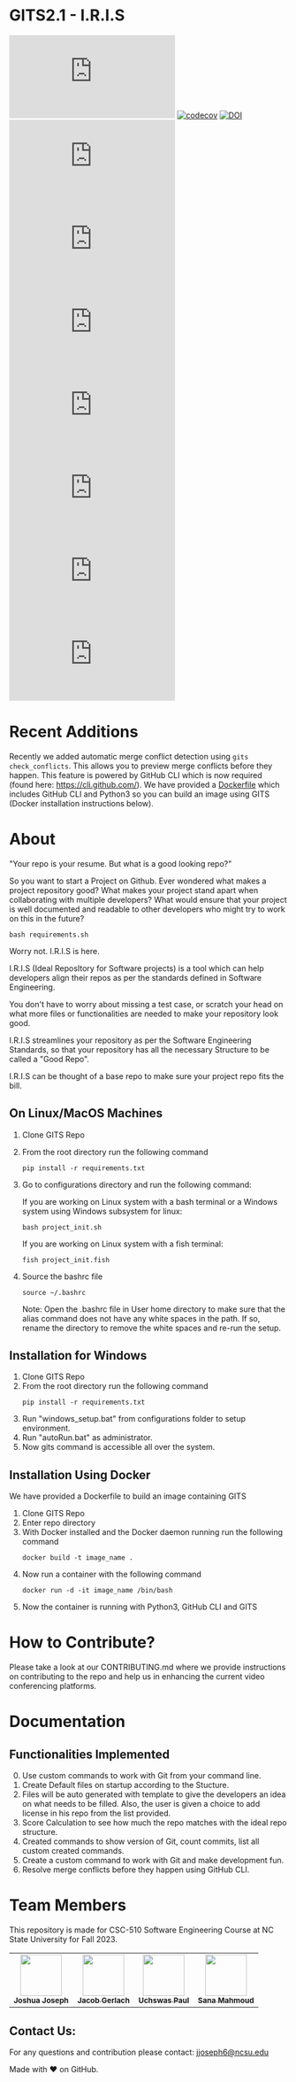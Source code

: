 # GITS2.1 - I.R.I.S

![GitHub](https://img.shields.io/github/license/csc510-team5/GITS2.1-I.R.I.S)
[![codecov](https://codecov.io/gh/csc510-team5/GITS2.1-I.R.I.S/branch/master/graph/badge.svg)](https://codecov.io/gh/csc510-team5/GITS2.1-I.R.I.S)
[![DOI](https://zenodo.org/badge/DOI/10.5281/zenodo.10023393.svg)](https://doi.org/10.5281/zenodo.10023393)
[![GitHub issues](https://img.shields.io/github/issues/csc510-team5/GITS2.1-I.R.I.S)](https://github.com/csc510-team5/GITS2.1-I.R.I.S/issues?q=is%3Aissue+is%3Aopen+)
[![GitHub closed issues](https://img.shields.io/github/issues-closed/csc510-team5/GITS2.1-I.R.I.S)](https://github.com/csc510-team5/GITS2.1-I.R.I.S/issues?q=is%3Aissue+is%3Aclosed+)
![Github pull requests](https://img.shields.io/github/issues-pr/csc510-team5/GITS2.1-I.R.I.S)
[![GitHub stars](https://badgen.net/github/stars/csc510-team5/GITS2.1-I.R.I.S)](https://badgen.net/github/stars/csc510-team5/GITS2.1-I.R.I.S)
![version](https://img.shields.io/github/v/release/csc510-team5/GITS2.1-I.R.I.S)
![GitHub contributors](https://img.shields.io/github/contributors/csc510-team5/GITS2.1-I.R.I.S)
![GitHub code size in bytes](https://img.shields.io/github/languages/code-size/csc510-team5/GITS2.1-I.R.I.S)


# Recent Additions

Recently we added automatic merge conflict detection using ```gits check_conflicts```. This allows you to preview merge conflicts before they happen. This feature is powered by GitHub CLI which is now required (found here: https://cli.github.com/). We have provided a [Dockerfile](https://github.com/csc510-team5/GITS2.1-I.R.I.S/blob/master/Dockerfile) which includes GitHub CLI and Python3 so you can build an image using GITS (Docker installation instructions below).


# About 

"Your repo is your resume. But what is a good looking repo?"

So you want to start a Project on Github. Ever wondered what makes a project repository good?
What makes your project stand apart when collaborating with multiple developers?
What would ensure that your project is well documented and readable to other developers who might try to work on this in the future?

    bash requirements.sh

Worry not. I.R.I.S is here.

I.R.I.S (Ideal ReposItory for Software projects) is a tool which can help developers align their repos as per the standards defined in Software Engineering.

You don't have to worry about missing a test case, or scratch your head on what more files or functionalities are needed to make your repository look good.

I.R.I.S streamlines your repository as per the Software Engineering Standards, so that your repository has all the necessary Structure to be called a "Good Repo".

I.R.I.S can be thought of a base repo to make sure your project repo fits the bill.


## On Linux/MacOS Machines

1. Clone GITS Repo
2. From the root directory run the following command
   ```
   pip install -r requirements.txt
   ```
3. Go to configurations directory and run the following command:

   If you are working on Linux system with a bash terminal or a Windows system using Windows subsystem for linux:

   ```
   bash project_init.sh
   ```

   If you are working on Linux system with a fish terminal:

   ```
   fish project_init.fish
   ```

4. Source the bashrc file

   ```
   source ~/.bashrc
   ```

   Note: Open the .bashrc file in User home directory to make sure that the alias command does not have any white spaces in the path. If so, rename the directory to remove the white spaces and re-run the setup.

   ##

## Installation for Windows

1.  Clone GITS Repo
2.  From the root directory run the following command
    ```
    pip install -r requirements.txt
    ```
3.  Run "windows_setup.bat" from configurations folder to setup environment.
4.  Run "autoRun.bat" as administrator.
5.  Now gits command is accessible all over the system.

## Installation Using Docker

We have provided a Dockerfile to build an image containing GITS

1.  Clone GITS Repo
2.  Enter repo directory
3.  With Docker installed and the Docker daemon running run the following command
    ```
    docker build -t image_name .
    ```
4.  Now run a container with the following command
    ```
    docker run -d -it image_name /bin/bash
    ```
5.  Now the container is running with Python3, GitHub CLI and GITS

# How to Contribute?

Please take a look at our CONTRIBUTING.md where we provide instructions on contributing to the repo and help us in enhancing the current video conferencing platforms.

# Documentation

## Functionalities Implemented

0. Use custom commands to work with Git from your command line.
1. Create Default files on startup according to the Stucture.
2. Files will be auto generated with template to give the developers an idea on what needs to be filled. Also, the user is given a choice to add license in his repo from the list provided.
3. Score Calculation to see how much the repo matches with the ideal repo structure.
4. Created commands to show version of Git, count commits, list all custom created commands.
5. Create a custom command to work with Git and make development fun.
6. Resolve merge conflicts before they happen using GitHub CLI.





# Team Members

This repository is made for CSC-510 Software Engineering Course at NC State University for Fall 2023.

<table>
  <tr>
    <td align="center"><a href="https://github.com/tackyunicorn"><img src="https://avatars.githubusercontent.com/u/26558907?v=4" width="75px;" alt=""/><br /><sub><b>Joshua Joseph</b></sub></a></td>
    <td align="center"><a href="https://github.com/jwgerlach00"><img src="https://avatars.githubusercontent.com/u/57069011?v=4" width="75px;" alt=""/><br /><sub><b>Jacob Gerlach
</b></sub></a><br /></td>
    <td align="center"><a href="https://github.com/Uchswas"><img src="https://avatars.githubusercontent.com/u/19565049?v=4" width="75px;" alt=""/><br /><sub><b>Uchswas Paul</b></sub></a><br /></td>
    <td align="center"><a href="https://github.com/Sana-Ma"><img src="https://avatars.githubusercontent.com/u/70275715?v=4" width="75px;" alt=""/><br /><sub><b>Sana Mahmoud</b></sub></a><br /></td>

  </tr>
</table>

## Contact Us:

For any questions and contribution please contact: jjoseph6@ncsu.edu

Made with ❤️ on GitHub.
